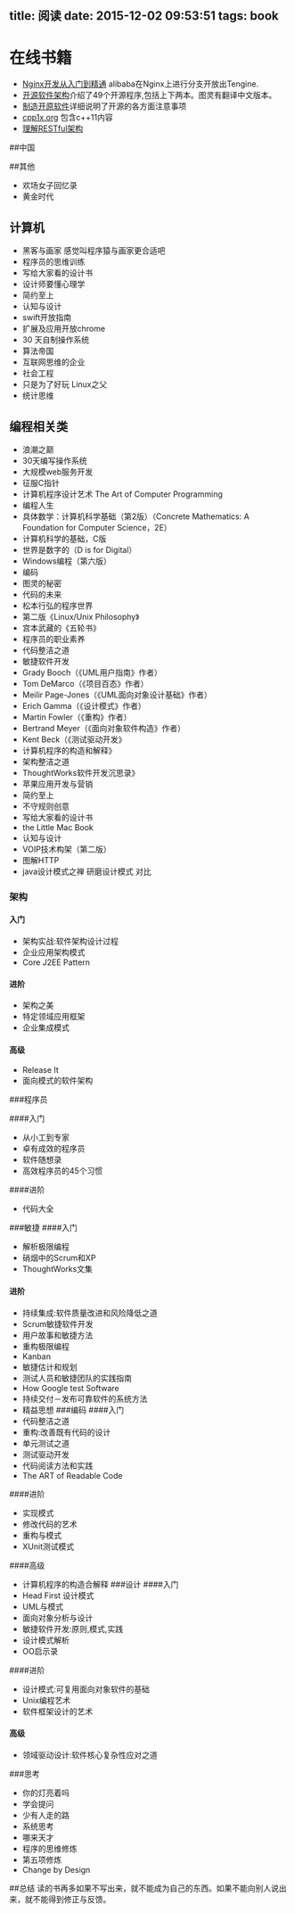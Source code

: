 title: 阅读
date: 2015-12-02 09:53:51
tags: book
---

# 在线书籍
- [Nginx开发从入门到精通](tengine.taobao.org/book/index.html) alibaba在Nginx上进行分支开放出Tengine.
- [开源软件架构](http://www.aosabook.org/en/index.html)介绍了49个开源程序,包括上下两本。图灵有翻译中文版本。
- [制造开原软件](producingoss.com/zh/index.html)详细说明了开源的各方面注意事项
- [cpp1x.org](http://cpp1x.org/) 包含c++11内容
- [理解RESTful架构](http://www.ruanyifeng.com/blog/2011/09/restful.html)

##中国

##其他
* 欢场女子回忆录
* 黄金时代

## 计算机
* 黑客与画家 感觉叫程序猿与画家更合适吧
* 程序员的思维训练
* 写给大家看的设计书
* 设计师要懂心理学
* 简约至上
* 认知与设计
* swift开放指南
* 扩展及应用开放chrome
* 30 天自制操作系统
* 算法帝国
* 互联网思维的企业
* 社会工程
* 只是为了好玩 Linux之父
* 统计思维

## 编程相关类
* 浪潮之巅
* 30天编写操作系统
* 大规模web服务开发
* 征服C指针
* 计算机程序设计艺术 The Art of Computer Programming
* 编程人生
* 具体数学：计算机科学基础（第2版）（Concrete Mathematics: A Foundation for Computer Science，2E）
* 计算机科学的基础，C版
* 世界是数字的（D is for Digital）
* Windows编程（第六版）
* 编码
* 图灵的秘密
* 代码的未来
* 松本行弘的程序世界
* 第二版《Linux/Unix Philosophy》
* 宫本武藏的《五轮书》
* 程序员的职业素养
* 代码整洁之道
* 敏捷软件开发
* Grady Booch（《UML用户指南》作者）
* Tom DeMarco（《项目百态》作者）
* Meilir Page-Jones（《UML面向对象设计基础》作者）
* Erich Gamma（《设计模式》作者）
* Martin Fowler（《重构》作者）
* Bertrand Meyer（《面向对象软件构造》作者）
* Kent Beck（《测试驱动开发》
* 计算机程序的构造和解释》
* 架构整洁之道
* ThoughtWorks软件开发沉思录》
* 苹果应用开发与营销
* 简约至上
* 不守规则创意
* 写给大家看的设计书
* the Little Mac Book
* 认知与设计
* VOIP技术构架（第二版）
* 图解HTTP
* java设计模式之禅 研磨设计模式 对比

### 架构

#### 入门
  * 架构实战:软件架构设计过程
  * 企业应用架构模式
  * Core J2EE Pattern

#### 进阶
  * 架构之美
  * 特定领域应用框架
  * 企业集成模式
#### 高级
  * Release It
  * 面向模式的软件架构

###程序员

####入门
  * 从小工到专家
  * 卓有成效的程序员
  * 软件随想录
  * 高效程序员的45个习惯

####进阶
  * 代码大全

###敏捷
####入门
  * 解析极限编程
  * 硝烟中的Scrum和XP
  * ThoughtWorks文集

#### 进阶
  * 持续集成:软件质量改进和风险降低之道
  * Scrum敏捷软件开发
  * 用户故事和敏捷方法
  * 重构极限编程
  * Kanban
  * 敏捷估计和规划
  * 测试人员和敏捷团队的实践指南
  * How Google test Software
  * 持续交付－发布可靠软件的系统方法
  * 精益思想
###编码
####入门
  * 代码整洁之道
  * 重构:改善既有代码的设计
  * 单元测试之道
  * 测试驱动开发
  * 代码阅读方法和实践
  * The ART of Readable Code

####进阶
  * 实现模式
  * 修改代码的艺术
  * 重构与模式
  * XUnit测试模式

####高级
  * 计算机程序的构造合解释
###设计
####入门
  * Head First 设计模式
  * UML与模式
  * 面向对象分析与设计
  * 敏捷软件开发:原则,模式,实践
  * 设计模式解析
  * OO启示录

####进阶
  * 设计模式:可复用面向对象软件的基础
  * Unix编程艺术
  * 软件框架设计的艺术

#### 高级
  * 领域驱动设计:软件核心复杂性应对之道

###思考
* 你的灯亮着吗
* 学会提问
* 少有人走的路
* 系统思考
* 哪来天才
* 程序的思维修炼
* 第五项修炼
* Change by Design

##总结
读的书再多如果不写出来，就不能成为自己的东西。如果不能向别人说出来，就不能得到修正与反馈。

